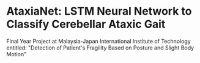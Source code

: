 # AtaxiaNet: LSTM Neural Network to Classify Cerebellar Ataxic Gait
Final Year Project at Malaysia-Japan International Institute of Technology entitled: "Detection of Patient's Fragility Based on Posture and Slight Body Motion"
